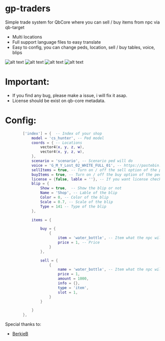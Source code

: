 # gp-traders
Simple trade system for QbCore where you can sell / buy items from npc via qb-target

- Multi locations
- Full support language files to easy translate
- Easy to config, you can change peds, location, sell / buy tables, voice, blips

![alt text](https://i.imgur.com/T1AcMwk.png)
![alt text](https://i.imgur.com/tkTknzc.png)
![alt text](https://i.imgur.com/GCpkJRS.png)
![alt text](https://i.imgur.com/7QRsfAI.png)

# Important: 
- If you find any bug, please make a issue, i will fix it asap.
- License should be exist on qb-core metadata. 

# Config: 

```lua
        ['index'] = {  -- Index of your shop
            model = 'cs_hunter', -- Ped model
            coords = { -- Locations
                vector4(x, y, z, w),
                vector4(x, y, z, w),
            },
            scenario = 'scenario', -- Scenario ped will do
            voice = 'G_M_Y_Lost_02_WHITE_FULL_01', -- https://pastebin.com/FTeAj4yZ -- Voice of the ped
            sellItems = true, -- Turn on / off the sell option of the ped
            buyItems = true, -- Turn on / off the buy option of the ped
            license = {false, lable = ''}, -- If you want license check then example: license = {'driver', lable = 'driver'}
            blip = { 
                Show = true,  -- Show the blip or not
                Name = 'Shop', -- Lable of the blip
                Color = 0, -- Color of the blip
                Scale = 0.7, -- Scale of the blip
                Type = 141 -- Type of the blip
            },

            items = {

                buy = {
                    {
                        item = 'water_bottle', -- Item what the npc will buy from the player
                        price = 1, -- Price
                    }
                },

                sell = { 
                    {
                        name = 'water_bottle', -- Item what the npc will sell to the player 
                        price = 1,
                        amount = 1000,
                        info = {},
                        type = 'item',
                        slot = 1,
                    }
                }

            }
        },
```

Special thanks to: 
- [BerkieB](https://github.com/BerkieBb)
